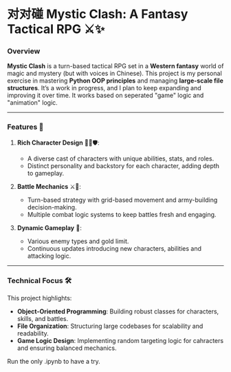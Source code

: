 
# 对对碰 Mystic Clash: A Fantasy Tactical RPG ⚔️✨  

### Overview  
**Mystic Clash** is a turn-based tactical RPG set in a **Western fantasy** world of magic and mystery (but with voices in Chinese). This project is my personal exercise in mastering **Python OOP principles** and managing **large-scale file structures**. It’s a work in progress, and I plan to keep expanding and improving it over time. It works based on seperated "game" logic and "animation" logic.

---

### Features 🚀  
1. **Rich Character Design** 🧙‍♂️🛡️:  
   - A diverse cast of characters with unique abilities, stats, and roles.  
   - Distinct personality and backstory for each character, adding depth to gameplay.  

2. **Battle Mechanics** ⚔️🎯:  
   - Turn-based strategy with grid-based movement and army-building decision-making.  
   - Multiple combat logic systems to keep battles fresh and engaging.  

3. **Dynamic Gameplay** 🔄:  
   - Various enemy types and gold limit.
   - Continuous updates introducing new characters, abilities and attacking logic.  

---

### Technical Focus 🛠️  
This project highlights:  
- **Object-Oriented Programming**: Building robust classes for characters, skills, and battles.  
- **File Organization**: Structuring large codebases for scalability and readability.  
- **Game Logic Design**: Implementing random targeting logic for cahracters and ensuring balanced mechanics.  

Run the only .ipynb to have a try.
